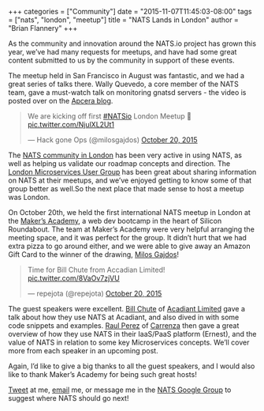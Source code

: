 +++
categories = ["Community"]
date = "2015-11-07T11:45:03-08:00"
tags = ["nats", "london", "meetup"]
title = "NATS Lands in London"
author = "Brian Flannery"
+++

As the community and innovation around the NATS.io project has grown this year, we’ve had many requests for meetups, and have had some great content submitted to us by the community in support of these events.

The meetup held in San Francisco in August was fantastic, and we had a great series of talks there.  Wally Quevedo, a core member of the NATS team, gave a must-watch talk on monitoring gnatsd servers - the video is posted over on the [Apcera blog](https://www.apcera.com/blog/monitoring-gnatsd-servers-nats-top).

<div class="tweet-embed-con">
  <blockquote class="twitter-tweet" lang="en"><p lang="en" dir="ltr">We are kicking off first <a href="https://twitter.com/hashtag/NATSio?src=hash">#NATSio</a> London Meetup 🙋 <a href="https://t.co/NjulXL2Ut1">pic.twitter.com/NjulXL2Ut1</a></p>&mdash; Hack gone Ops (@milosgajdos) <a href="https://twitter.com/milosgajdos/status/656528572618842112">October 20, 2015</a></blockquote>
  <script async src="//platform.twitter.com/widgets.js" charset="utf-8"></script>
</div>

The [NATS community in London](http://www.meetup.com/London-NATS-Cloud-Native-User-Group/) has been very active in using NATS, as well as helping us validate our roadmap concepts and direction. The [London Microservices User Group](http://www.meetup.com/London-Microservices-User-Group/) has been great about sharing information on NATS at their meetups, and we’ve enjoyed getting to know some of that group better as well.So the next place that made sense to host a meetup was London.

On October 20th, we held the first international NATS meetup in London at the [Maker’s Academy](http://www.makersacademy.com/), a web dev bootcamp in the heart of Silicon Roundabout. The team at Maker’s Academy were very helpful arranging the meeting space, and it was perfect for the group. It didn’t hurt that we had extra pizza to go around either, and we were able to give away an Amazon Gift Card to the winner of the drawing, [Milos Gajdos](https://github.com/milosgajdos83)!

<div class="tweet-embed-con">
  <blockquote class="twitter-tweet" lang="en"><p lang="en" dir="ltr">Time for Bill Chute from Accadian Limited! <a href="https://t.co/8VaOv7zjVU">pic.twitter.com/8VaOv7zjVU</a></p>&mdash; repejota (@repejota) <a href="https://twitter.com/repejota/status/656532953481220096">October 20, 2015</a></blockquote>
  <script async src="//platform.twitter.com/widgets.js" charset="utf-8"></script>
</div>

The guest speakers were excellent. [Bill Chute](https://uk.linkedin.com/pub/bill-chute/0/303/2b7) of [Acadiant Limited](http://www.acadiant.com/) gave a talk about how they use NATS at Acadiant, and also dived in with some code snippets and examples. [Raul Perez](https://github.com/repejota) of [Carrenza](http://carrenza.com/) then gave a great overview of how they use NATS in their IaaS/PaaS platform (Ernest), and the value of NATS in relation to some key Microservices concepts. We’ll cover more from each speaker in an upcoming post.

Again, I’d like to give a big thanks to all the guest speakers, and I would also like to thank Maker’s Academy for being such great hosts!

[Tweet](https://twitter.com/brianflannery) at me, [email](mailto:brian@apcera.com) me, or message me in the [NATS Google Group](https://groups.google.com/forum/#!forum/natsio) to suggest where NATS should go next!
